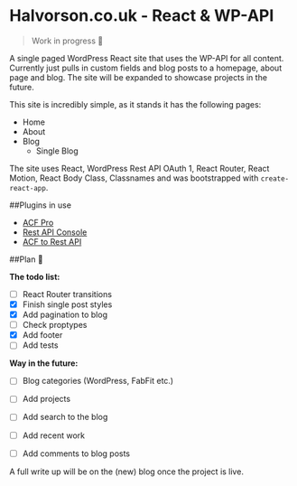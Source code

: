 # Halvorson.co.uk - React & WP-API

> Work in progress 💩

A single paged WordPress React site that uses the WP-API for all content. Currently just pulls in custom fields and blog posts to a homepage, about page and blog. The site will be expanded to showcase projects in the future.

This site is incredibly simple, as it stands it has the following pages:

- Home
- About
- Blog
	- Single Blog

The site uses React, WordPress Rest API OAuth 1, React Router, React Motion, React Body Class, Classnames and was bootstrapped with `create-react-app`.

##Plugins in use

- [ACF Pro](https://www.advancedcustomfields.com/)
- [Rest API Console](https://wordpress.org/plugins/rest-api-console/)
- [ACF to Rest API](https://github.com/airesvsg/acf-to-rest-api)

##Plan 🚀

**The todo list:**

- [ ] React Router transitions
- [x] Finish single post styles
- [X] Add pagination to blog
- [ ] Check proptypes
- [X] Add footer
- [ ] Add tests

**Way in the future:**

- [ ] Blog categories (WordPress, FabFit etc.)
- [ ] Add projects
- [ ] Add search to the blog
- [ ] Add recent work
- [ ] Add comments to blog posts



A full write up will be on the (new) blog once the project is live.
